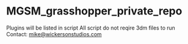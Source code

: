 # MGSM_grasshopper_private_repo
Plugins will be listed in script
All script do not reqire 3dm files to run
Contact: mike@wickersonstudios.com
